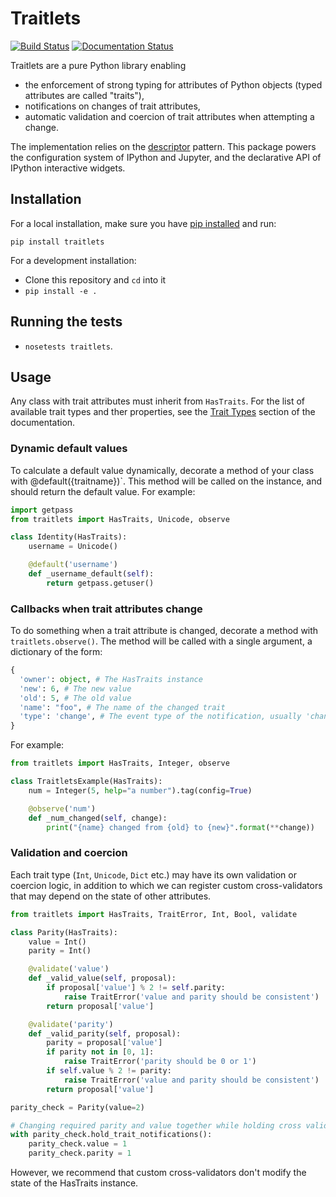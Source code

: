 # Traitlets

[![Build Status](https://travis-ci.org/ipython/traitlets.svg?branch=master)](https://travis-ci.org/ipython/traitlets)
[![Documentation Status](https://readthedocs.org/projects/traitlets/badge/?version=latest)](http://traitlets.readthedocs.org/en/latest/?badge=latest)

Traitlets are a pure Python library enabling

 - the enforcement of strong typing for attributes of Python objects
(typed attributes are called "traits"),
 - notifications on changes of trait attributes,
 - automatic validation and coercion of trait attributes when attempting a
change.

The implementation relies on the [descriptor](https://docs.python.org/howto/descriptor.html)
pattern. This package powers the configuration system of IPython and Jupyter,
and the declarative API of IPython interactive widgets.

## Installation

For a local installation, make sure you have
[pip installed](https://pip.readthedocs.org/en/stable/installing/) and run:

```
pip install traitlets
```

For a development installation:

* Clone this repository and `cd` into it
* `pip install -e .`

## Running the tests

* `nosetests traitlets`.

## Usage

Any class with trait attributes must inherit from `HasTraits`.
For the list of available trait types and ther properties, see the
[Trait Types](http://traitlets.readthedocs.org/en/latest/trait_types.html)
section of the documentation.

### Dynamic default values

To calculate a default value dynamically, decorate a method of your class with
@default({traitname})`. This method will be called on the instance, and should
return the default value. For example:

```Python
import getpass
from traitlets import HasTraits, Unicode, observe

class Identity(HasTraits):
    username = Unicode()

    @default('username')
    def _username_default(self):
        return getpass.getuser()
```

### Callbacks when trait attributes change

To do something when a trait attribute is changed, decorate a method with
`traitlets.observe()`. The method will be called with a single argument, a
dictionary of the form:

```Python
{
  'owner': object, # The HasTraits instance
  'new': 6, # The new value
  'old': 5, # The old value
  'name': "foo", # The name of the changed trait
  'type': 'change', # The event type of the notification, usually 'change'
}
```
For example:

```Python
from traitlets import HasTraits, Integer, observe

class TraitletsExample(HasTraits):
    num = Integer(5, help="a number").tag(config=True)

    @observe('num')
    def _num_changed(self, change):
        print("{name} changed from {old} to {new}".format(**change))
```

### Validation and coercion

Each trait type (`Int`, `Unicode`, `Dict` etc.) may have its own validation or
coercion logic, in addition to which we can register custom cross-validators
that may depend on the state of other attributes.

```Python
from traitlets import HasTraits, TraitError, Int, Bool, validate

class Parity(HasTraits):
    value = Int()
    parity = Int()

    @validate('value')
    def _valid_value(self, proposal):
        if proposal['value'] % 2 != self.parity:
            raise TraitError('value and parity should be consistent')
        return proposal['value']

    @validate('parity')
    def _valid_parity(self, proposal):
        parity = proposal['value']
        if parity not in [0, 1]:
            raise TraitError('parity should be 0 or 1')
        if self.value % 2 != parity:
            raise TraitError('value and parity should be consistent')
        return proposal['value']

parity_check = Parity(value=2)

# Changing required parity and value together while holding cross validation
with parity_check.hold_trait_notifications():
    parity_check.value = 1
    parity_check.parity = 1
```

However, we recommend that custom cross-validators don't modify the state of
the HasTraits instance.
